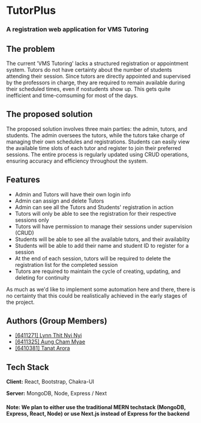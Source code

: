 
# TutorPlus

### A registration web application for VMS Tutoring




## The problem

The current 'VMS Tutoring' lacks a structured registration or appointment system. Tutors do not have certainty about the number of students attending their session. Since tutors are directly appointed and supervised by the professors in charge, they are required to remain available during their scheduled times, even if nostudents show up. This gets quite inefficient and time-comsuming for most of the days.
## The proposed solution 

The proposed solution involves three main parties: the admin, tutors, and students. The admin oversees the tutors, while the tutors take charge of managing their own schedules and registrations. Students can easily view the available time slots of each tutor and register to join their preferred sessions. The entire process is regularly updated using CRUD operations, ensuring accuracy and efficiency throughout the system.

## Features

- Admin and Tutors will have their own login info
- Admin can assign and delete Tutors
- Admin can see all the Tutors and Students' registration in action
- Tutors will only be able to see the registration for their respective sessions only
- Tutors will have permission to manage their sessions under supervision (CRUD)
- Students will be able to see all the available tutors, and their availablity
- Students will be able to add their name and student ID to register for a session
- At the end of each session, tutors will be required to delete the registration list for the completed session
- Tutors are required to maintain the cycle of creating, updating, and deleting for continuity

As much as we'd like to implement some automation here and there, there is no certainty that this could be realistically achieved in the early stages of the project.

## Authors (Group Members)

- [[6411271] Lynn Thit Nyi Nyi](https://github.com/LynnT-2003)
- [[6411325] Aung Cham Myae](https://github.com/u6411325)
- [[6410381] Tanat Arora](https://github.com/Tanat04)


## Tech Stack 

**Client:** React, Bootstrap, Chakra-UI

**Server:** MongoDB, Node, Express / Next

#### Note: We plan to either use the traditional MERN techstack (MongoDB, Express, React, Node) or use Next.js instead of Express for the backend 
